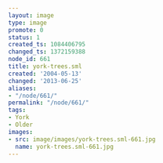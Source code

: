 ```yaml
---
layout: image
type: image
promote: 0
status: 1
created_ts: 1084406795
changed_ts: 1372159388
node_id: 661
title: york-trees.sml
created: '2004-05-13'
changed: '2013-06-25'
aliases:
- "/node/661/"
permalink: "/node/661/"
tags:
- York
- Older
images:
- src: image/images/york-trees.sml-661.jpg
  name: york-trees.sml-661.jpg
---
```


